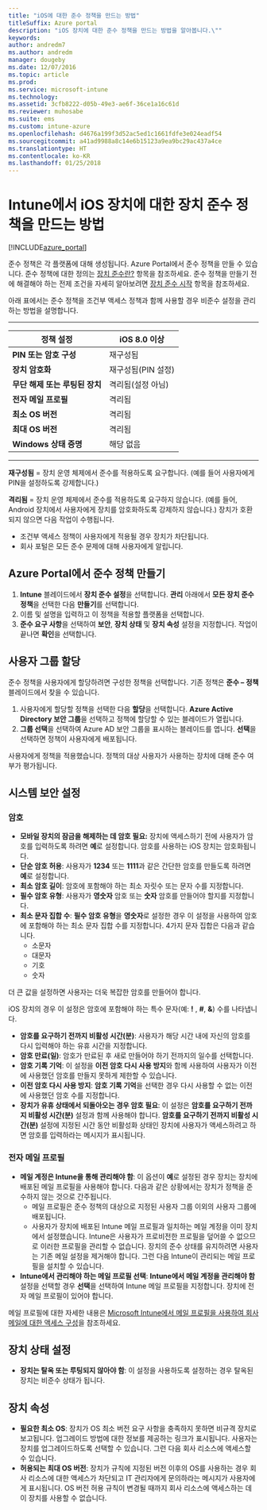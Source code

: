 ```yaml
---
title: "iOS에 대한 준수 정책을 만드는 방법"
titleSuffix: Azure portal
description: "iOS 장치에 대한 준수 정책을 만드는 방법을 알아봅니다.\""
keywords: 
author: andredm7
ms.author: andredm
manager: dougeby
ms.date: 12/07/2016
ms.topic: article
ms.prod: 
ms.service: microsoft-intune
ms.technology: 
ms.assetid: 3cfb8222-d05b-49e3-ae6f-36ce1a16c61d
ms.reviewer: muhosabe
ms.suite: ems
ms.custom: intune-azure
ms.openlocfilehash: d4676a199f3d52ac5ed1c1661fdfe3e024eadf54
ms.sourcegitcommit: a41ad9988a8c14e6b15123a9ea9bc29ac437a4ce
ms.translationtype: HT
ms.contentlocale: ko-KR
ms.lasthandoff: 01/25/2018
---
```

# <a name="how-to-create-a-device-compliance-policy-for-ios-devices-in-intune"></a>Intune에서 iOS 장치에 대한 장치 준수 정책을 만드는 방법


[!INCLUDE[azure_portal](./includes/azure_portal.md)]

준수 정책은 각 플랫폼에 대해 생성됩니다.  Azure Portal에서 준수 정책을 만들 수 있습니다. 준수 정책에 대한 정의는 [장치 준수란?](device-compliance.md) 항목을 참조하세요. 준수 정책을 만들기 전에 해결해야 하는 전제 조건을 자세히 알아보려면 [장치 준수 시작](device-compliance-get-started.md) 항목을 참조하세요.

아래 표에서는 준수 정책을 조건부 액세스 정책과 함께 사용할 경우 비준수 설정을 관리하는 방법을 설명합니다.

-------------------------------


| **정책 설정** | **iOS 8.0 이상** |
| --- | --- |
| **PIN 또는 암호 구성** | 재구성됨 |   
| **장치 암호화** | 재구성됨(PIN 설정) |
| **무단 해제 또는 루팅된 장치** | 격리됨(설정 아님)
| **전자 메일 프로필** | 격리됨 |
|**최소 OS 버전** | 격리됨 |
| **최대 OS 버전** | 격리됨 |  
| **Windows 상태 증명** | 해당 없음 |  
----------------------------


**재구성됨** = 장치 운영 체제에서 준수를 적용하도록 요구합니다. (예를 들어 사용자에게 PIN을 설정하도록 강제합니다.)

**격리됨** = 장치 운영 체제에서 준수를 적용하도록 요구하지 않습니다. (예를 들어, Android 장치에서 사용자에게 장치를 암호화하도록 강제하지 않습니다.) 장치가 호환되지 않으면 다음 작업이 수행됩니다.

- 조건부 액세스 정책이 사용자에게 적용될 경우 장치가 차단됩니다.
- 회사 포털은 모든 준수 문제에 대해 사용자에게 알립니다.

## <a name="create-a-compliance-policy-in-the-azure-portal"></a>Azure Portal에서 준수 정책 만들기

1. **Intune** 블레이드에서 **장치 준수 설정**을 선택합니다. **관리** 아래에서 **모든 장치 준수 정책**을 선택한 다음 **만들기**를 선택합니다.
2. 이름 및 설명을 입력하고 이 정책을 적용할 플랫폼을 선택합니다.
3. **준수 요구 사항**을 선택하여 **보안**, **장치 상태** 및 **장치 속성** 설정을 지정합니다. 작업이 끝나면 **확인**을 선택합니다.

<!--- 4. Choose **Actions for noncompliance** to say what actions should happen when a device is determined as noncompliant with this policy.
5. In the **Actions for noncompliance** blade, choose **Add** to create a new action.  The action parameters blade allows you to specify the action, email recipients that should receive the notification in addition to the user of the device, and the content of the notification that you want to send.
7. The message template option allows you to create several custom emails depending on when the action is set to take. For example, you can create a message for notifications that are sent for the first time and a different message for final warning before access is blocked. The custom messages that you create can be used for all your device compliance policy.
7. Specify the **Grace period** which determines when that action to take place.  For example, you may want to send a notification as soon as the device is evaluated as noncompliant, but allow some time before enforcing the conditional access policy to block access to company resources like SharePoint online.
8. Choose **Add** to finish creating the action.
9. You can create multiple actions and the sequence in which they should occur. Choose **Ok** when you are finished creating all the actions.--->

## <a name="assign-user-groups"></a>사용자 그룹 할당

준수 정책을 사용자에게 할당하려면 구성한 정책을 선택합니다. 기존 정책은 **준수 – 정책** 블레이드에서 찾을 수 있습니다.

1. 사용자에게 할당할 정책을 선택한 다음 **할당**을 선택합니다. **Azure Active Directory 보안 그룹**을 선택하고 정책에 할당할 수 있는 블레이드가 열립니다.
2. **그룹 선택**을 선택하여 Azure AD 보안 그룹을 표시하는 블레이드를 엽니다.  **선택**을 선택하면 정책이 사용자에게 배포됩니다.

사용자에게 정책을 적용했습니다.  정책의 대상 사용자가 사용하는 장치에 대해 준수 여부가 평가됩니다.

<!---## Compliance policy settings--->

## <a name="system-security-settings"></a>시스템 보안 설정

### <a name="password"></a>암호

- **모바일 장치의 잠금을 해제하는 데 암호 필요:** 장치에 액세스하기 전에 사용자가 암호를 입력하도록 하려면 **예**로 설정합니다. 암호를 사용하는 iOS 장치는 암호화됩니다.
- **단순 암호 허용**: 사용자가 **1234** 또는 **1111**과 같은 간단한 암호를 만들도록 하려면 **예**로 설정합니다.
- **최소 암호 길이**: 암호에 포함해야 하는 최소 자릿수 또는 문자 수를 지정합니다.
- **필수 암호 유형**: 사용자가 **영숫자** 암호 또는 **숫자** 암호를 만들어야 할지를 지정합니다.
- **최소 문자 집합 수**: **필수 암호 유형**을 **영숫자**로 설정한 경우 이 설정을 사용하여 암호에 포함해야 하는 최소 문자 집합 수를 지정합니다. 4가지 문자 집합은 다음과 같습니다.
  - 소문자
  - 대문자
  - 기호
  - 숫자

더 큰 값을 설정하면 사용자는 더욱 복잡한 암호를 만들어야 합니다.

iOS 장치의 경우 이 설정은 암호에 포함해야 하는 특수 문자(예: **!** , **#**, **&amp;**) 수를 나타냅니다.

- **암호를 요구하기 전까지 비활성 시간(분)**: 사용자가 해당 시간 내에 자신의 암호를 다시 입력해야 하는 유휴 시간을 지정합니다.
- **암호 만료(일)**: 암호가 만료된 후 새로 만들어야 하기 전까지의 일수를 선택합니다.
- **암호 기록 기억**: 이 설정을 **이전 암호 다시 사용 방지**와 함께 사용하여 사용자가 이전에 사용했던 암호를 만들지 못하게 제한할 수 있습니다.
- **이전 암호 다시 사용 방지**: **암호 기록 기억**을 선택한 경우 다시 사용할 수 없는 이전에 사용했던 암호 수를 지정합니다.
- **장치가 유휴 상태에서 되돌아오는 경우 암호 필요**: 이 설정은 **암호를 요구하기 전까지 비활성 시간(분)** 설정과 함께 사용해야 합니다. **암호를 요구하기 전까지 비활성 시간(분)** 설정에 지정된 시간 동안 비활성화 상태인 장치에 사용자가 액세스하려고 하면 암호를 입력하라는 메시지가 표시됩니다.

### <a name="email-profile"></a>전자 메일 프로필

- **메일 계정은 Intune을 통해 관리해야 함**: 이 옵션이 **예**로 설정된 경우 장치는 장치에 배포된 메일 프로필을 사용해야 합니다. 다음과 같은 상황에서는 장치가 정책을 준수하지 않는 것으로 간주됩니다.
  - 메일 프로필은 준수 정책의 대상으로 지정된 사용자 그룹 이외의 사용자 그룹에 배포됩니다.
  - 사용자가 장치에 배포된 Intune 메일 프로필과 일치하는 메일 계정을 이미 장치에서 설정했습니다. Intune은 사용자가 프로비전한 프로필을 덮어쓸 수 없으므로 이러한 프로필을 관리할 수 없습니다. 장치의 준수 상태를 유지하려면 사용자는 기존 메일 설정을 제거해야 합니다. 그런 다음 Intune이 관리되는 메일 프로필을 설치할 수 있습니다.
- **Intune에서 관리해야 하는 메일 프로필 선택**: **Intune에서 메일 계정을 관리해야 함** 설정을 선택할 경우 **선택**을 선택하여 Intune 메일 프로필을 지정합니다. 장치에 전자 메일 프로필이 있어야 합니다.

메일 프로필에 대한 자세한 내용은 [Microsoft Intune에서 메일 프로필을 사용하여 회사 메일에 대한 액세스 구성](https://docs.microsoft.com/intune-classic/deploy-use/configure-access-to-corporate-email-using-email-profiles-with-microsoft-intune)을 참조하세요.

## <a name="device-health-settings"></a>장치 상태 설정

- **장치는 탈옥 또는 루팅되지 않아야 함**: 이 설정을 사용하도록 설정하는 경우 탈옥된 장치는 비준수 상태가 됩니다.

## <a name="device-properties"></a>장치 속성

- **필요한 최소 OS**: 장치가 OS 최소 버전 요구 사항을 충족하지 못하면 비규격 장치로 보고됩니다. 업그레이드 방법에 대한 정보를 제공하는 링크가 표시됩니다. 사용자는 장치를 업그레이드하도록 선택할 수 있습니다. 그런 다음 회사 리소스에 액세스할 수 있습니다.
- **허용되는 최대 OS 버전**: 장치가 규칙에 지정된 버전 이후의 OS를 사용하는 경우 회사 리소스에 대한 액세스가 차단되고 IT 관리자에게 문의하라는 메시지가 사용자에게 표시됩니다. OS 버전 허용 규칙이 변경될 때까지 회사 리소스에 액세스하는 데 이 장치를 사용할 수 없습니다.

<!--- ## Next steps

[How to monitor device compliance](device-compliance-monitor.md)--->
